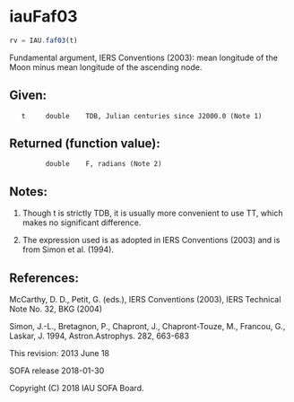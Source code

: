 # iauFaf03

```js
rv = IAU.faf03(t)
```

Fundamental argument, IERS Conventions (2003):
mean longitude of the Moon minus mean longitude of the ascending
node.

## Given:
```
   t     double    TDB, Julian centuries since J2000.0 (Note 1)
```

## Returned (function value):
```
         double    F, radians (Note 2)
```

## Notes:

1) Though t is strictly TDB, it is usually more convenient to use
   TT, which makes no significant difference.

2) The expression used is as adopted in IERS Conventions (2003) and
   is from Simon et al. (1994).

## References:

   McCarthy, D. D., Petit, G. (eds.), IERS Conventions (2003),
   IERS Technical Note No. 32, BKG (2004)

   Simon, J.-L., Bretagnon, P., Chapront, J., Chapront-Touze, M.,
   Francou, G., Laskar, J. 1994, Astron.Astrophys. 282, 663-683

This revision:  2013 June 18

SOFA release 2018-01-30

Copyright (C) 2018 IAU SOFA Board.